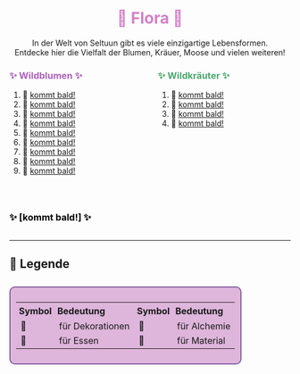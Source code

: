 
<h1 style="color:rgb(212, 129, 198); text-align: center;">🌱 Flora 🌱</h1>

<div style="text-align: center;">
In der Welt von Seltuun gibt es viele einzigartige Lebensformen.<br>
Entdecke hier die Vielfalt der Blumen, Kräuer, Moose und vielen weiteren!
</div>

<div style="display: flex; justify-content: space-between; align-items: flex-start; gap: 2em; flex-wrap: wrap;">

<div style="flex: 1; min-width: 200px;">

<h3 style="color:rgb(172, 97, 187); text-align: left;">✨ Wildblumen ✨</h3>

1.  🌷  [kommt bald!](/neugier)
2.  🌿  [kommt bald!](/neugier)
3.  🌷  [kommt bald!](/neugier)
4.  🌷  [kommt bald!](/neugier)
5.  🌷  [kommt bald!](/neugier)
6.  🌷  [kommt bald!](/neugier)
8.  🌷  [kommt bald!](/neugier)
7.  🌷  [kommt bald!](/neugier)
9.  🌷  [kommt bald!](/neugier)

</div>

<div style="flex: 1; min-width: 200px;">

<h3 style="color:rgb(75, 167, 110); text-align: left;">✨ Wildkräuter ✨</h3>

1.  🌿  [kommt bald!](/neugier)
2.  🌿  [kommt bald!](/neugier)
3.  🌿  [kommt bald!](/neugier)
4.  🍋  [kommt bald!](/neugier)

</div>

<div style="flex: 1; min-width: 200px;">

<h3 style="color:rgb(0, 0, 0); text-align: left;">✨ [kommt bald!] ✨</h3>

</div>

</div>

---

## 📜 Legende

<div style="display: flex; justify-content: space-between; margin-top: 2em;"> <!-- TEST -->

<div style="border: 2px solid rgb(130, 94, 158); padding: 10px; border-radius: 10px; background-color:rgba(184, 93, 177, 0.45); max-width: 550px;"> <!-- 600px zu groß, 550px? -->
  <table style="width: auto; border-collapse: collapse;"> <!-- auto am besten -->
    <tr>
      <th style="text-align:left; padding: 5px;">Symbol</th>
      <th style="text-align:left; padding: 5px;">Bedeutung</th>
      <th style="text-align:left; padding: 5px;">Symbol</th>
      <th style="text-align:left; padding: 5px;">Bedeutung</th>
    </tr>
    <tr>
      <td>🌷</td><td>für Dekorationen</td>
      <td>🌿</td><td>für Alchemie</td>
    </tr>
    <tr>
      <td>🍋</td><td>für Essen</td>
      <td>🌳</td><td>für Material</td>
    </tr>
    </tr>
  </table>
</div>
